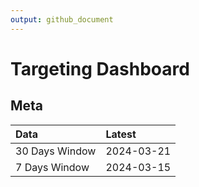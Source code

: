 ```yaml
---
output: github_document
---
```


# Targeting Dashboard



## Meta


|Data           |Latest     |
|:--------------|:----------|
|30 Days Window |2024-03-21 |
|7 Days Window  |2024-03-15 |
